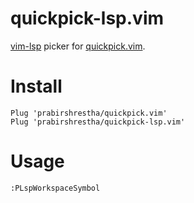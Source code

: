 # quickpick-lsp.vim
[vim-lsp](https://github.com/prabirshrestha/vim-lsp) picker for [quickpick.vim](https://github.com/prabirshrestha/quickpick.vim).

# Install

```vim
Plug 'prabirshrestha/quickpick.vim'
Plug 'prabirshrestha/quickpick-lsp.vim'
```

# Usage

```vim
:PLspWorkspaceSymbol
```
